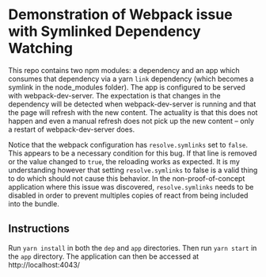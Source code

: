 # Demonstration of Webpack issue with Symlinked Dependency Watching

This repo contains two npm modules: a dependency and an app which consumes that dependency via a yarn `link`
dependency (which becomes a symlink in the node_modules folder). The app is configured
to be served with webpack-dev-server. The expectation is that changes in the dependency will be detected
when webpack-dev-server is running and that the page will refresh with the new content. The actuality is that
this does not happen and even a manual refresh does not pick up the new content – only a restart of
webpack-dev-server does.

Notice that the webpack configuration has `resolve.symlinks` set to `false`. This appears to be a necessary condition
for this bug. If that line is removed or the value changed to `true`, the reloading works as expected.
It is my understanding however that setting `resolve.symlinks` to false is a valid thing to do which should not
cause this behavior. In the non-proof-of-concept application where this issue was discovered, `resolve.symlinks`
needs to be disabled in order to prevent multiples copies of react from being included into the bundle.

## Instructions

Run `yarn install` in both the `dep` and `app` directories. Then run `yarn start` in the `app` directory.
The application can then be accessed at http://localhost:4043/
